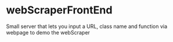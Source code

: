 webScraperFrontEnd
==================

Small server that lets you input a URL, class name and function via webpage to demo the webScraper
